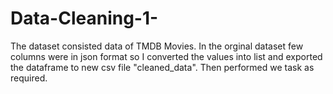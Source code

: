 # Data-Cleaning-1-
The dataset consisted data of TMDB Movies.
In the orginal dataset few columns were in json format so I converted the values into list and exported the dataframe to new csv file "cleaned_data".
Then performed we task as required.
